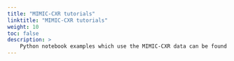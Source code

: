 ```yaml
---
title: "MIMIC-CXR tutorials"
linktitle: "MIMIC-CXR tutorials"
weight: 10
toc: false
description: >
    Python notebook examples which use the MIMIC-CXR data can be found at the code repository: https://github.com/MIT-LCP/mimic-code/tree/main/mimic-cxr/notebooks
---
```




